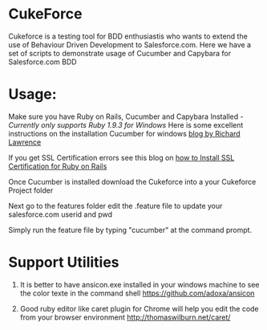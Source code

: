 CukeForce
========
Cukeforce is a testing tool for BDD enthusiastis who wants to extend the use of Behaviour Driven Development to Salesforce.com. 
Here we have a set of scripts to demonstrate usage of Cucumber and Capybara for Salesforce.com BDD

Usage:
======
Make sure you have Ruby on Rails, Cucumber and Capybara Installed  -  <i> Currently only supports Ruby 1.9.3 for Windows </i>
Here is some excellent instructions on the installation Cucumber for windows <a href="http://www.agileforall.com/2011/08/getting-started-with-ruby-cucumber-and-capybara-on-windows/" > blog by Richard Lawrence </a> 
<p>
If you get SSL Certification errors see this blog on <a href="https://gist.github.com/fnichol/867550" > how to Install SSL Certification for Ruby on Rails </a>
<p>

Once Cucumber is installed  download the Cukeforce into a your Cukeforce Project folder 

Next go to the features folder edit the .feature file to update your salesforce.com userid and pwd

Simply run the feature file by typing "cucumber" at the command prompt.

Support Utilities
=================
1) It is better to have ansicon.exe installed in your windows machine to see the color texte in the command shell
https://github.com/adoxa/ansicon

2) Good ruby editor like caret plugin for Chrome will help you edit the code from your browser environment
http://thomaswilburn.net/caret/






